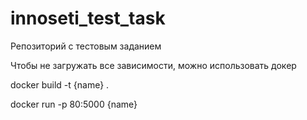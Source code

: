 # innoseti_test_task
Репозиторий с тестовым заданием


Чтобы не загружать все зависимости, можно использовать докер

docker build -t {name} .


docker run -p 80:5000 {name}
